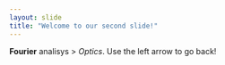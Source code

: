 ```yaml
---
layout: slide
title: "Welcome to our second slide!"
---
```

**Fourier** analisys > *Optics*.
Use the left arrow to go back!
